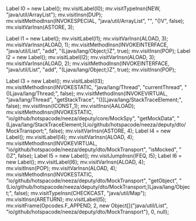 
Label l0 = new Label();
mv.visitLabel(l0);
mv.visitTypeInsn(NEW, "java/util/ArrayList");
mv.visitInsn(DUP);
mv.visitMethodInsn(INVOKESPECIAL, "java/util/ArrayList", "<init>", "()V", false);
mv.visitVarInsn(ASTORE, 3);
        
        
Label l1 = new Label();
mv.visitLabel(l1);
mv.visitVarInsn(ALOAD, 3);
mv.visitVarInsn(ALOAD, 1);
mv.visitMethodInsn(INVOKEINTERFACE, "java/util/List", "add", "(Ljava/lang/Object;)Z", true);
mv.visitInsn(POP);
Label l2 = new Label();
mv.visitLabel(l2);
mv.visitVarInsn(ALOAD, 3);
mv.visitVarInsn(ALOAD, 2);
mv.visitMethodInsn(INVOKEINTERFACE, "java/util/List", "add", "(Ljava/lang/Object;)Z", true);
mv.visitInsn(POP);


Label l3 = new Label();
mv.visitLabel(l3);
mv.visitMethodInsn(INVOKESTATIC, "java/lang/Thread", "currentThread", "()Ljava/lang/Thread;", false);
mv.visitMethodInsn(INVOKEVIRTUAL, "java/lang/Thread", "getStackTrace", "()[Ljava/lang/StackTraceElement;", false);
mv.visitInsn(ICONST_1);
mv.visitInsn(AALOAD);
mv.visitMethodInsn(INVOKESTATIC, "io/github/hotspacode/neeza/deputy/core/MockSpy", "getMockData", "(Ljava/lang/StackTraceElement;)Lio/github/hotspacode/neeza/deputy/dto/MockTransport;", false);
mv.visitVarInsn(ASTORE, 4);
Label l4 = new Label();
mv.visitLabel(l4);
mv.visitVarInsn(ALOAD, 4);
mv.visitMethodInsn(INVOKEVIRTUAL, "io/github/hotspacode/neeza/deputy/dto/MockTransport", "isMocked", "()Z", false);
Label l5 = new Label();
mv.visitJumpInsn(IFEQ, l5);
Label l6 = new Label();
mv.visitLabel(l6);
mv.visitVarInsn(ALOAD, 4);
mv.visitInsn(POP);
mv.visitVarInsn(ALOAD, 4);
mv.visitMethodInsn(INVOKESTATIC, "io/github/hotspacode/neeza/deputy/dto/MockTransport", "getObject", "(Lio/github/hotspacode/neeza/deputy/dto/MockTransport;)Ljava/lang/Object;", false);
mv.visitTypeInsn(CHECKCAST, "java/util/Map");
mv.visitInsn(ARETURN);
mv.visitLabel(l5);
mv.visitFrame(Opcodes.F_APPEND, 2, new Object[]{"java/util/List", "io/github/hotspacode/neeza/deputy/dto/MockTransport"}, 0, null);